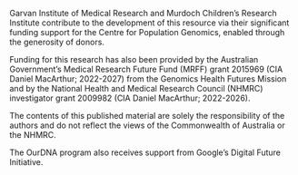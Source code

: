 Garvan Institute of Medical Research and Murdoch Children’s Research Institute contribute to the development of this resource via their significant funding support for the Centre for Population Genomics, enabled through the generosity of donors.

Funding for this research has also been provided by the Australian Government’s Medical Research Future Fund (MRFF) grant 2015969 (CIA Daniel MacArthur; 2022-2027) from the Genomics Health Futures Mission and by the National Health and Medical Research Council (NHMRC) investigator grant 2009982 (CIA Daniel MacArthur; 2022-2026).

The contents of this published material are solely the responsibility of the authors and do not reflect the views of the Commonwealth of Australia or the NHMRC.

The OurDNA program also receives support from Google’s Digital Future Initiative.
